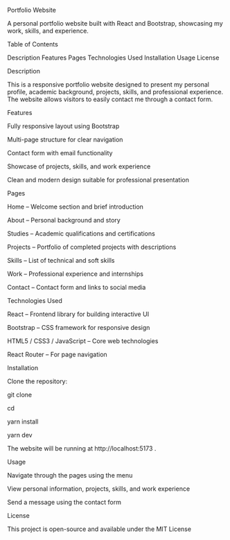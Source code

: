 Portfolio Website

A personal portfolio website built with React and Bootstrap, showcasing my work, skills, and experience.

Table of Contents

Description
Features
Pages
Technologies Used
Installation
Usage
License

Description

This is a responsive portfolio website designed to present my personal profile, academic background, projects, skills, and professional experience. The website allows visitors to easily contact me through a contact form.


Features

Fully responsive layout using Bootstrap

Multi-page structure for clear navigation

Contact form with email functionality

Showcase of projects, skills, and work experience

Clean and modern design suitable for professional presentation


Pages

Home – Welcome section and brief introduction

About – Personal background and story

Studies – Academic qualifications and certifications

Projects – Portfolio of completed projects with descriptions

Skills – List of technical and soft skills

Work – Professional experience and internships

Contact – Contact form and links to social media


Technologies Used

React – Frontend library for building interactive UI

Bootstrap – CSS framework for responsive design

HTML5 / CSS3 / JavaScript – Core web technologies

React Router – For page navigation


Installation

Clone the repository:

git clone 

cd

yarn install

yarn dev 

The website will be running at http://localhost:5173 .


Usage

Navigate through the pages using the menu

View personal information, projects, skills, and work experience

Send a message using the contact form 


License

This project is open-source and available under the MIT License
